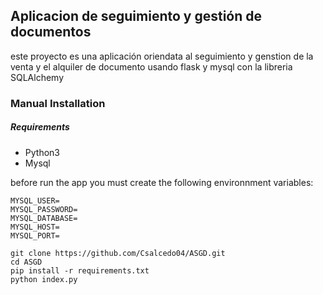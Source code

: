 ## Aplicacion de seguimiento y gestión de documentos

este proyecto es una aplicación oriendata al seguimiento y genstion de la venta y el alquiler de documento usando flask y mysql con la libreria SQLAlchemy

### Manual Installation

##### Requirements

* Python3
* Mysql

before run the app you must create the following environnment variables:

```
MYSQL_USER=
MYSQL_PASSWORD=
MYSQL_DATABASE=
MYSQL_HOST=
MYSQL_PORT=
```

```
git clone https://github.com/Csalcedo04/ASGD.git
cd ASGD
pip install -r requirements.txt
python index.py
```
